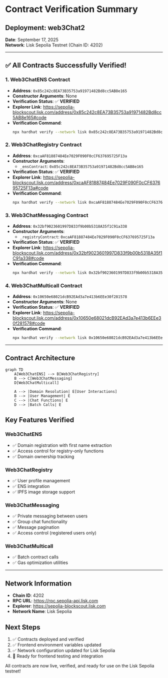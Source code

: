 # Contract Verification Summary

## Deployment: web3Chat2
**Date**: September 17, 2025  
**Network**: Lisk Sepolia Testnet (Chain ID: 4202)

---

## ✅ All Contracts Successfully Verified!

### 1. Web3ChatENS Contract
- **Address**: `0x85c242c8EA73B35753a91971482Bd8cc5AB8e165`
- **Constructor Arguments**: None
- **Verification Status**: ✅ **VERIFIED**
- **Explorer Link**: https://sepolia-blockscout.lisk.com/address/0x85c242c8EA73B35753a91971482Bd8cc5AB8e165#code
- **Verification Command**: 
  ```bash
  npx hardhat verify --network lisk 0x85c242c8EA73B35753a91971482Bd8cc5AB8e165
  ```

### 2. Web3ChatRegistry Contract
- **Address**: `0xcaAF81887484Ee7029F090F0cCF637695725F13a`
- **Constructor Arguments**: 
  - `_ensContract`: `0x85c242c8EA73B35753a91971482Bd8cc5AB8e165`
- **Verification Status**: ✅ **VERIFIED**
- **Explorer Link**: https://sepolia-blockscout.lisk.com/address/0xcaAF81887484Ee7029F090F0cCF637695725F13a#code
- **Verification Command**: 
  ```bash
  npx hardhat verify --network lisk 0xcaAF81887484Ee7029F090F0cCF637695725F13a "0x85c242c8EA73B35753a91971482Bd8cc5AB8e165"
  ```

### 3. Web3ChatMessaging Contract
- **Address**: `0x32bf9023601997D833f9b00b5318A35f1C91a338`
- **Constructor Arguments**: 
  - `_registryContract`: `0xcaAF81887484Ee7029F090F0cCF637695725F13a`
- **Verification Status**: ✅ **VERIFIED**
- **Explorer Link**: https://sepolia-blockscout.lisk.com/address/0x32bf9023601997D833f9b00b5318A35f1C91a338#code
- **Verification Command**: 
  ```bash
  npx hardhat verify --network lisk 0x32bf9023601997D833f9b00b5318A35f1C91a338 "0xcaAF81887484Ee7029F090F0cCF637695725F13a"
  ```

### 4. Web3ChatMulticall Contract
- **Address**: `0x10650e68021dcB92EAd3a7e413b6EEe30f281578`
- **Constructor Arguments**: None
- **Verification Status**: ✅ **VERIFIED**
- **Explorer Link**: https://sepolia-blockscout.lisk.com/address/0x10650e68021dcB92EAd3a7e413b6EEe30f281578#code
- **Verification Command**: 
  ```bash
  npx hardhat verify --network lisk 0x10650e68021dcB92EAd3a7e413b6EEe30f281578
  ```

---

## Contract Architecture

```mermaid
graph TD
    A[Web3ChatENS] --> B[Web3ChatRegistry]
    B --> C[Web3ChatMessaging]
    D[Web3ChatMulticall]
    
    A --> |Domain Resolution| E[User Interactions]
    B --> |User Management| E
    C --> |Chat Functions| E
    D --> |Batch Calls| E
```

## Key Features Verified

### Web3ChatENS
- ✅ Domain registration with first name extraction
- ✅ Access control for registry-only functions
- ✅ Domain ownership tracking

### Web3ChatRegistry
- ✅ User profile management
- ✅ ENS integration
- ✅ IPFS image storage support

### Web3ChatMessaging
- ✅ Private messaging between users
- ✅ Group chat functionality
- ✅ Message pagination
- ✅ Access control (registered users only)

### Web3ChatMulticall
- ✅ Batch contract calls
- ✅ Gas optimization utilities

---

## Network Information
- **Chain ID**: 4202
- **RPC URL**: https://rpc.sepolia-api.lisk.com
- **Explorer**: https://sepolia-blockscout.lisk.com
- **Network Name**: Lisk Sepolia

## Next Steps
1. ✅ Contracts deployed and verified
2. ✅ Frontend environment variables updated
3. ✅ Network configuration updated for Lisk Sepolia
4. 🔄 Ready for frontend testing and integration

All contracts are now live, verified, and ready for use on the Lisk Sepolia testnet!

